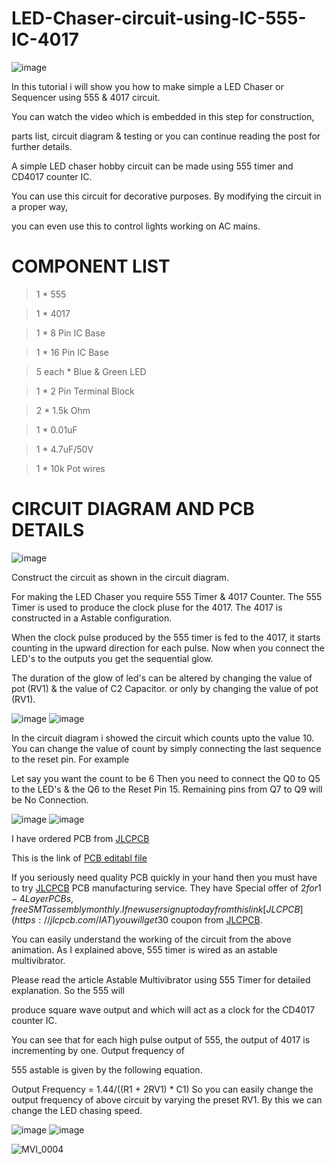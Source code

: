 # LED-Chaser-circuit-using-IC-555-IC-4017

![image](https://user-images.githubusercontent.com/19898602/141060395-bf677e26-b847-48d5-9800-b2e6bd2a6b66.png)
  
  
  In this tutorial i will show you how to make simple a LED Chaser or Sequencer using 555 & 4017 circuit. 
  
  You can watch the video which is embedded in this step for construction, 
  
  parts list, circuit diagram & testing or you can continue reading the post for further details.
  
  A simple LED chaser hobby circuit can be made using 555 timer and CD4017 counter IC. 
  
  You can use this circuit for decorative purposes. By modifying the circuit in a proper way, 
  
  you can even use this to control lights working on AC mains.
  
  # COMPONENT LIST
  
>  1 * 555 

> 1 * 4017 

> 1 * 8 Pin IC Base 

> 1 * 16 Pin IC Base 

> 5 each * Blue & Green LED 

> 1 * 2 Pin Terminal Block 

> 2 * 1.5k Ohm

> 1 * 0.01uF

> 1 * 4.7uF/50V

> 1 * 10k Pot wires 


#  CIRCUIT DIAGRAM AND PCB DETAILS

![image](https://user-images.githubusercontent.com/19898602/141062055-e9f6e404-a53a-491a-adfe-304eb1c7a9f7.png)

Construct the circuit as shown in the circuit diagram.

For making the LED Chaser you require 555 Timer & 4017 Counter. The 555 Timer is used to produce the clock pluse for the 4017. The 4017 is constructed in a Astable configuration.

When the clock pulse produced by the 555 timer is fed to the 4017, it starts counting in the upward direction for each pulse. Now when you connect the LED's to the outputs you get the sequential glow.

The duration of the glow of led's can be altered by changing the value of pot (RV1) & the value of C2 Capacitor. or only by changing the value of pot (RV1).

![image](https://user-images.githubusercontent.com/19898602/141062382-0819ee2b-937e-4119-8f55-4a9ca0f4d99d.png)
![image](https://user-images.githubusercontent.com/19898602/141062423-9db2b854-c1d8-4a00-8077-bdf87100fb78.png)


In the circuit diagram i showed the circuit which counts upto the value 10. You can change the value of count by simply connecting the last sequence to the reset pin. For example

Let say you want the count to be 6
Then you need to connect the Q0 to Q5 to the LED's & the Q6 to the Reset Pin 15.
Remaining pins from Q7 to Q9 will be No Connection.

![image](https://user-images.githubusercontent.com/19898602/141063331-f61b3938-40ce-4e22-8ba7-7e1550a2d39c.png)
![image](https://user-images.githubusercontent.com/19898602/141063382-a7b48761-2c2f-4bfb-a49e-d2cfdeb4fde8.png)

I have ordered PCB from [JLCPCB](https://jlcpcb.com/IAT )

This is the link of [PCB editabl file](https://oshwlab.com/sharmaz747/multipurpose-pcb)

If you seriously need quality PCB quickly in your hand then you must have to try [JLCPCB](https://jlcpcb.com/IAT ) PCB manufacturing service.
They have Special offer of $2 for 1-4 Layer PCBs, free SMT assembly monthly.
If new user signup today from this link [JLCPCB](https://jlcpcb.com/IAT ) you will get 30$ coupon from [JLCPCB](https://jlcpcb.com/IAT ).

You can easily understand the working of the circuit from the above animation. As I explained above, 555 timer is wired as an astable multivibrator. 

Please read the article Astable Multivibrator using 555 Timer for detailed explanation. So the 555 will 

produce square wave output and which will act as a clock for the CD4017 counter IC.

You can see that for each high pulse output of 555, the output of 4017 is incrementing by one. Output frequency of 

555 astable is given by the following equation.

Output Frequency =  1.44/((R1 + 2RV1) * C1)
So you can easily change the output frequency of above circuit by varying the preset RV1. By this we can change the LED chasing speed.

![image](https://user-images.githubusercontent.com/19898602/141063631-00b80017-3a14-4f6e-8667-e8f319461847.png)
![image](https://user-images.githubusercontent.com/19898602/141063700-9e80d188-2150-4fbb-83cb-11e2e995e55e.png)


![MVI_0004](https://user-images.githubusercontent.com/19898602/141063951-8fdeff03-6cbe-4f56-8d6e-584a75bb80e4.gif)


